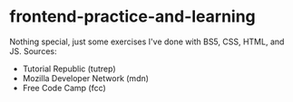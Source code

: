 # frontend-practice-and-learning
Nothing special, just some exercises I've done with BS5, CSS, HTML, and JS.
Sources:
- Tutorial Republic (tutrep)
- Mozilla Developer Network (mdn)
- Free Code Camp (fcc)
